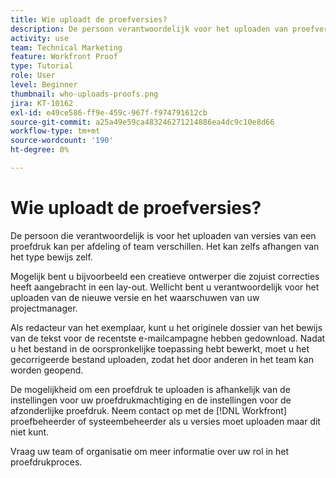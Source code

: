 ```yaml
---
title: Wie uploadt de proefversies?
description: De persoon verantwoordelijk voor het uploaden van proefversies in  [!DNL  Workfront]  kan variëren. Leer van gemeenschappelijke gebruiksgevallen om de ideale opstelling bij uw organisatie te identificeren.
activity: use
team: Technical Marketing
feature: Workfront Proof
type: Tutorial
role: User
level: Beginner
thumbnail: who-uploads-proofs.png
jira: KT-10162
exl-id: e49ce586-ff9e-459c-967f-f974791612cb
source-git-commit: a25a49e59ca483246271214886ea4dc9c10e8d66
workflow-type: tm+mt
source-wordcount: '190'
ht-degree: 0%

---
```


# Wie uploadt de proefversies?

De persoon die verantwoordelijk is voor het uploaden van versies van een proefdruk kan per afdeling of team verschillen. Het kan zelfs afhangen van het type bewijs zelf.

Mogelijk bent u bijvoorbeeld een creatieve ontwerper die zojuist correcties heeft aangebracht in een lay-out. Wellicht bent u verantwoordelijk voor het uploaden van de nieuwe versie en het waarschuwen van uw projectmanager.

Als redacteur van het exemplaar, kunt u het originele dossier van het bewijs van de tekst voor de recentste e-mailcampagne hebben gedownload. Nadat u het bestand in de oorspronkelijke toepassing hebt bewerkt, moet u het gecorrigeerde bestand uploaden, zodat het door anderen in het team kan worden geopend.

De mogelijkheid om een proefdruk te uploaden is afhankelijk van de instellingen voor uw proefdrukmachtiging en de instellingen voor de afzonderlijke proefdruk. Neem contact op met de [!DNL Workfront] proefbeheerder of systeembeheerder als u versies moet uploaden maar dit niet kunt.

Vraag uw team of organisatie om meer informatie over uw rol in het proefdrukproces.
